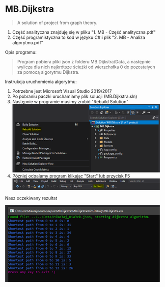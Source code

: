 # MB.Dijkstra
> A solution of project from graph theory.

1. Część analityczna znajduję się w pliku "1. MB - Część analityczna.pdf"
2. Część programistyczna to kod w języku C# i plik "2. MB - Analiza algorytmu.pdf"

Opis programu:
> Program pobiera pliki json z folderu MB.Dijkstra/Data, a następnie wylicza dla nich najkrótsze ścieżki od wierzchołka 0 do pozostałych za pomocą algorytmu Dijkstra.

Instrukcja uruchomienia algorytmu:
1. Potrzebne jest Microsoft Visual Studio 2019/2017
2. Po pobraniu paczki uruchamiamy plik solucji (MB.Dijkstra.sln)
3. Następnie w programie musimy zrobić "Rebuild Solution"
![screen_3](https://raw.githubusercontent.com/Azuyuto/MB.Dijkstra/master/Screens/point_3.png)
4. Później odpalamy program klikając "Start" lub przycisk F5
![screen_4](https://raw.githubusercontent.com/Azuyuto/MB.Dijkstra/master/Screens/point_4.png)

Nasz oczekiwany rezultat

![screen_5](https://raw.githubusercontent.com/Azuyuto/MB.Dijkstra/master/Screens/point_5.PNG)
